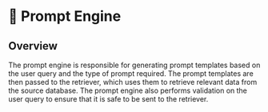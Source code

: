 # 📄 Prompt Engine


## Overview

The prompt engine is responsible for generating prompt templates based on the user query and the type of prompt required. The prompt templates are then passed to the retriever, which uses them to retrieve relevant data from the source database.
The prompt engine also performs validation on the user query to ensure that it is safe to be sent to the retriever.
